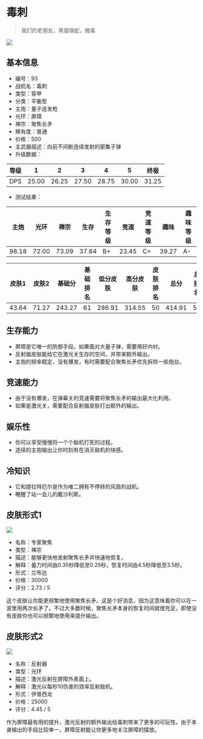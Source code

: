 # 毒刺

> 我们的老朋友，黑眉锦蛇，微毒

<img src="/ships/ship_93.png" style={{zoom:1}}/>

## 基本信息

- 编号：93
- 战机名：毒刺
- 类型：穿甲
- 分类：平衡型
- 主炮：量子连发枪
- 光环：屏障
- 禅宗：聚焦长矛
- 稀有度：普通
- 价格：500
- 主武器描述：向前不间断连续发射的密集子弹
- 升级数据：

| 等级 | 1 | 2 | 3 | 4 | 5 | 终极 |
|--|--|--|--|--|--|--|
| DPS | 25.00 | 26.25 | 27.50 | 28.75 | 30.00 | 31.25 |

- 测试结果：

| 主炮 | 光环 | 禅宗 | 生存 | 生存等级 | 竞速 | 竞速等级 | 趣味 | 趣味等级 |
|--|--|--|--|--|--|--|--|--|
| 98.18 | 72.00 | 73.09 | 37.64 | B+ | 23.45 | C+ | 39.27 | A- |

| 皮肤1 | 皮肤2 | 基础分 | 基础排名 | 低分皮肤 | 高分皮肤 | 皮肤排名 | 总分 | 总排名 |
|--|--|--|--|--|--|--|--|--|
| 43.64 | 71.27 | 243.27 | 61 | 286.91 | 314.55 | 50 | 414.91 | 51 |

## 生存能力

- 屏障是它唯一的防御手段，如果面对大量子弹，需要用好内衬。
- 反射器皮肤能给它在激光关生存的空间，并带来额外输出。
- 主炮的频率稳定，没有爆发，有时需要配合聚焦长矛优先拆除一些炮台。

## 竞速能力

- 由于没有爆发，在弹幕关的竞速需要将聚焦长矛的输出最大化利用。
- 如果是激光关，需要配合反射器皮肤打出额外的输出。

## 娱乐性

- 你可以享受慢慢将一个个敌机打死的过程。
- 连续的主炮输出让你时刻有在消灭敌机的快感。


## 冷知识

- 它和提拉特厄尔是作为唯二拥有不停转的风扇的战机。
- 睡醒了站一会儿的戴沙利斯。

## 皮肤形式1

<img src="/ships/ship_93_apex_1.png" style={{zoom:1}}/>

- 名称：专家聚焦
- 类型：禅宗
- 描述：能够更快地发射聚焦长矛并快速地恢复。
- 解释：蓄力时间由0.35秒降低至0.25秒，恢复时间由4.5秒降低至3.5秒。
- 形式：兰布达
- 价格：30000
- 评分：2.73 / 5

这个皮肤让你能更频繁地使用聚焦长矛。这是个好消息，因为这意味着你可以在一波里用两次长矛了。不过大多数时候，聚焦长矛本身的恢复时间就很充足，即使没有皮肤你也可以频繁地使用来提升输出。

## 皮肤形式2

<img src="/ships/ship_93_apex_2.png" style={{zoom:1}}/>

- 名称：反射器
- 类型：光环
- 描述：激光反射在屏障外表面上。
- 解释：激光以每秒10伤害的效率反射敌机。
- 形式：伊普西龙
- 价格：25000
- 评分：4.45 / 5

作为屏障最有用的提升，激光反射的额外输出给毒刺带来了更多的可玩性。由于本身输出的手段比较单一，屏障反射能让你更多地关注屏障的摆放。
